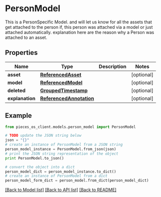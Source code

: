 # PersonModel

This is a PersonSpecific Model. and will let us know for all the assets that get attached to the person if, this person was attached via a model or just attached automatically.  explanation here are the reason why a Person was attached to an asset.

## Properties
Name | Type | Description | Notes
------------ | ------------- | ------------- | -------------
**asset** | [**ReferencedAsset**](ReferencedAsset.md) |  | [optional] 
**model** | [**ReferencedModel**](ReferencedModel.md) |  | [optional] 
**deleted** | [**GroupedTimestamp**](GroupedTimestamp.md) |  | [optional] 
**explanation** | [**ReferencedAnnotation**](ReferencedAnnotation.md) |  | [optional] 

## Example

```python
from pieces_os_client.models.person_model import PersonModel

# TODO update the JSON string below
json = "{}"
# create an instance of PersonModel from a JSON string
person_model_instance = PersonModel.from_json(json)
# print the JSON string representation of the object
print PersonModel.to_json()

# convert the object into a dict
person_model_dict = person_model_instance.to_dict()
# create an instance of PersonModel from a dict
person_model_form_dict = person_model.from_dict(person_model_dict)
```
[[Back to Model list]](../README.md#documentation-for-models) [[Back to API list]](../README.md#documentation-for-api-endpoints) [[Back to README]](../README.md)


